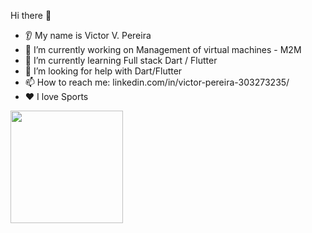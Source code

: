  Hi there 👋
* 👂 My name is Victor V. Pereira
* 🔭 I’m currently working on Management of virtual machines - M2M 
* 🌱 I’m currently learning Full stack Dart / Flutter
* 🤔 I’m looking for help with Dart/Flutter
* 📫 How to reach me: linkedin.com/in/victor-pereira-303273235/ 
* ❤️ I love Sports

<div>
<a href="https://github.com/victPereira>
<img height="180em" src="https://github-readme-stats.vercel.app/api/top-langs/?username=seu-usuário-aqui&layout=compact&langs_count=7&theme=dracula"/>
<img height="180em" src="https://github-readme-stats.vercel.app/api?username=seu-usuário-aqui&show_icons=true&theme=dracula&include_all_commits=true&count_private=true"/>
</div>
